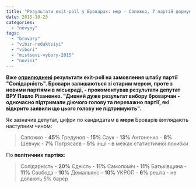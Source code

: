 ```yaml
---
title: "Результати exit-poll у Броварах: мер - Сапожко, 7 партій формують міську раду"
date: 2015-10-25
categories: 
  - "novyny"
tags: 
  - "brovary"
  - "vibir-redaktsiyi"
  - "vibori"
  - "mistsevi-vybory-2015"
  - "novini"
---
```


**Вже [оприлюднені](https://www.facebook.com/groups/brovary/permalink/1126859747343990/) результати exit-poll на замовлення штабу партії "Солідарність". Бровари залишаються зі старим мером, проте з новими партіями в міськраді, - прокоментував результати депутат ВРУ Павло Різаненко. "Дивний дуже результат вибору броварчан - одночасно підтримали діючого голову та переважно партії, які відкрито заявили що цього голову не підтримують".**

Як зазначив депутат, цифри по кандидатам в **мери** Броварів виглядають наступним чином:

> Сапожко - **45%** Гредунов - **15%** Саук - **13%** Антоненко - **8%** Шевчук - **7%** Потрясаєв - **5%** інші - в межах статистичної похибки

По **політичних партіях**:

> Солідарність - **20%** Єдність - **11%** Самопоміч - **11%** Батьківщина - **11%** Свобода - **10%** Демальянс - **10%** УКРОП - **6%** решта - не долають 5% барєр
